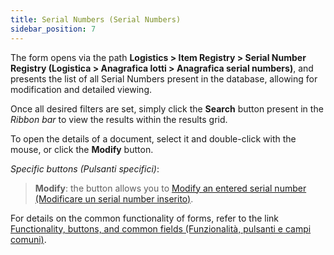 ```yaml
---
title: Serial Numbers (Serial Numbers)
sidebar_position: 7
---
```


The form opens via the path **Logistics > Item Registry > Serial Number Registry (Logistica > Anagrafica lotti > Anagrafica serial numbers)**, and presents the list of all Serial Numbers present in the database, allowing for modification and detailed viewing.

Once all desired filters are set, simply click the **Search** button present in the *Ribbon bar* to view the results within the results grid.

To open the details of a document, select it and double-click with the mouse, or click the **Modify** button.

*Specific buttons (Pulsanti specifici)*:

> **Modify**: the button allows you to [Modify an entered serial number (Modificare un serial number inserito)](/docs/logistics/lots-serial-numbers/serial-numbers).

For details on the common functionality of forms, refer to the link [Functionality, buttons, and common fields (Funzionalità, pulsanti e campi comuni)](/docs/guide/common).